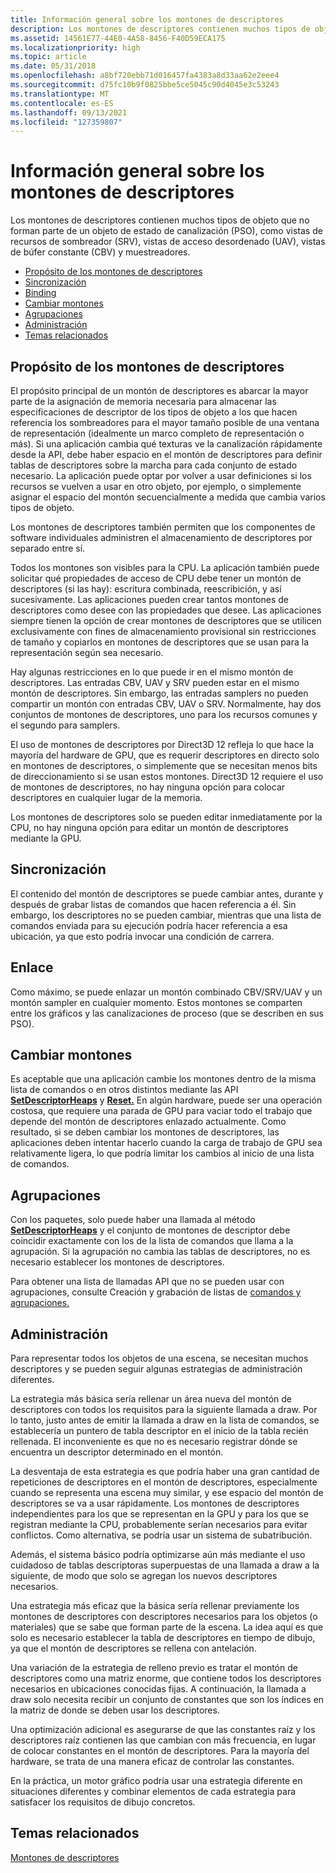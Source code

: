 ```yaml
---
title: Información general sobre los montones de descriptores
description: Los montones de descriptores contienen muchos tipos de objeto que no forman parte de un objeto de estado de canalización (PSO), como vistas de recursos de sombreador (SRV), vistas de acceso desordenado (UAV), vistas de búfer constante (CBV) y muestreadores.
ms.assetid: 14561E77-44E0-4A58-8456-F40D59ECA175
ms.localizationpriority: high
ms.topic: article
ms.date: 05/31/2018
ms.openlocfilehash: a8bf720ebb71d016457fa4383a8d33aa62e2eee4
ms.sourcegitcommit: d75fc10b9f0825bbe5ce5045c90d4045e3c53243
ms.translationtype: MT
ms.contentlocale: es-ES
ms.lasthandoff: 09/13/2021
ms.locfileid: "127359807"
---
```

# <a name="descriptor-heaps-overview"></a>Información general sobre los montones de descriptores

Los montones de descriptores contienen muchos tipos de objeto que no forman parte de un objeto de estado de canalización (PSO), como vistas de recursos de sombreador (SRV), vistas de acceso desordenado (UAV), vistas de búfer constante (CBV) y muestreadores.

-   [Propósito de los montones de descriptores](#the-purpose-of-descriptor-heaps)
-   [Sincronización](#synchronization)
-   [Binding](#binding)
-   [Cambiar montones](#switching-heaps)
-   [Agrupaciones](#bundles)
-   [Administración](#management)
-   [Temas relacionados](#related-topics)

## <a name="the-purpose-of-descriptor-heaps"></a>Propósito de los montones de descriptores

El propósito principal de un montón de descriptores es abarcar la mayor parte de la asignación de memoria necesaria para almacenar las especificaciones de descriptor de los tipos de objeto a los que hacen referencia los sombreadores para el mayor tamaño posible de una ventana de representación (idealmente un marco completo de representación o más). Si una aplicación cambia qué texturas ve la canalización rápidamente desde la API, debe haber espacio en el montón de descriptores para definir tablas de descriptores sobre la marcha para cada conjunto de estado necesario. La aplicación puede optar por volver a usar definiciones si los recursos se vuelven a usar en otro objeto, por ejemplo, o simplemente asignar el espacio del montón secuencialmente a medida que cambia varios tipos de objeto.

Los montones de descriptores también permiten que los componentes de software individuales administren el almacenamiento de descriptores por separado entre sí.

Todos los montones son visibles para la CPU. La aplicación también puede solicitar qué propiedades de acceso de CPU debe tener un montón de descriptores (si las hay): escritura combinada, reescribición, y así sucesivamente. Las aplicaciones pueden crear tantos montones de descriptores como desee con las propiedades que desee. Las aplicaciones siempre tienen la opción de crear montones de descriptores que se utilicen exclusivamente con fines de almacenamiento provisional sin restricciones de tamaño y copiarlos en montones de descriptores que se usan para la representación según sea necesario.

Hay algunas restricciones en lo que puede ir en el mismo montón de descriptores. Las entradas CBV, UAV y SRV pueden estar en el mismo montón de descriptores. Sin embargo, las entradas samplers no pueden compartir un montón con entradas CBV, UAV o SRV. Normalmente, hay dos conjuntos de montones de descriptores, uno para los recursos comunes y el segundo para samplers.

El uso de montones de descriptores por Direct3D 12 refleja lo que hace la mayoría del hardware de GPU, que es requerir descriptores en directo solo en montones de descriptores, o simplemente que se necesitan menos bits de direccionamiento si se usan estos montones. Direct3D 12 requiere el uso de montones de descriptores, no hay ninguna opción para colocar descriptores en cualquier lugar de la memoria.

Los montones de descriptores solo se pueden editar inmediatamente por la CPU, no hay ninguna opción para editar un montón de descriptores mediante la GPU.

## <a name="synchronization"></a>Sincronización

El contenido del montón de descriptores se puede cambiar antes, durante y después de grabar listas de comandos que hacen referencia a él. Sin embargo, los descriptores no se pueden cambiar, mientras que una lista de comandos enviada para su ejecución podría hacer referencia a esa ubicación, ya que esto podría invocar una condición de carrera.

## <a name="binding"></a>Enlace

Como máximo, se puede enlazar un montón combinado CBV/SRV/UAV y un montón sampler en cualquier momento. Estos montones se comparten entre los gráficos y las canalizaciones de proceso (que se describen en sus PSO).

## <a name="switching-heaps"></a>Cambiar montones

Es aceptable que una aplicación cambie los montones dentro de la misma lista de comandos o en otros distintos mediante las API [**SetDescriptorHeaps**](/windows/desktop/api/d3d12/nf-d3d12-id3d12graphicscommandlist-setdescriptorheaps) y [**Reset.**](/windows/desktop/api/d3d12/nf-d3d12-id3d12graphicscommandlist-reset) En algún hardware, puede ser una operación costosa, que requiere una parada de GPU para vaciar todo el trabajo que depende del montón de descriptores enlazado actualmente. Como resultado, si se deben cambiar los montones de descriptores, las aplicaciones deben intentar hacerlo cuando la carga de trabajo de GPU sea relativamente ligera, lo que podría limitar los cambios al inicio de una lista de comandos.

## <a name="bundles"></a>Agrupaciones

Con los paquetes, solo puede haber una llamada al método [**SetDescriptorHeaps**](/windows/desktop/api/d3d12/nf-d3d12-id3d12graphicscommandlist-setdescriptorheaps) y el conjunto de montones de descriptor debe coincidir exactamente con los de la lista de comandos que llama a la agrupación. Si la agrupación no cambia las tablas de descriptores, no es necesario establecer los montones de descriptores.

Para obtener una lista de llamadas API que no se pueden usar con agrupaciones, consulte Creación y grabación de listas de [comandos y agrupaciones.](recording-command-lists-and-bundles.md)

## <a name="management"></a>Administración

Para representar todos los objetos de una escena, se necesitan muchos descriptores y se pueden seguir algunas estrategias de administración diferentes.

La estrategia más básica sería rellenar un área nueva del montón de descriptores con todos los requisitos para la siguiente llamada a draw. Por lo tanto, justo antes de emitir la llamada a draw en la lista de comandos, se establecería un puntero de tabla descriptor en el inicio de la tabla recién rellenada. El inconveniente es que no es necesario registrar dónde se encuentra un descriptor determinado en el montón.

La desventaja de esta estrategia es que podría haber una gran cantidad de repeticiones de descriptores en el montón de descriptores, especialmente cuando se representa una escena muy similar, y ese espacio del montón de descriptores se va a usar rápidamente. Los montones de descriptores independientes para los que se representan en la GPU y para los que se registran mediante la CPU, probablemente serían necesarios para evitar conflictos. Como alternativa, se podría usar un sistema de subatribución.

Además, el sistema básico podría optimizarse aún más mediante el uso cuidadoso de tablas descriptoras superpuestas de una llamada a draw a la siguiente, de modo que solo se agregan los nuevos descriptores necesarios.

Una estrategia más eficaz que la básica sería rellenar previamente los montones de descriptores con descriptores necesarios para los objetos (o materiales) que se sabe que forman parte de la escena. La idea aquí es que solo es necesario establecer la tabla de descriptores en tiempo de dibujo, ya que el montón de descriptores se rellena con antelación.

Una variación de la estrategia de relleno previo es tratar el montón de descriptores como una matriz enorme, que contiene todos los descriptores necesarios en ubicaciones conocidas fijas. A continuación, la llamada a draw solo necesita recibir un conjunto de constantes que son los índices en la matriz de donde se deben usar los descriptores.

Una optimización adicional es asegurarse de que las constantes raíz y los descriptores raíz contienen las que cambian con más frecuencia, en lugar de colocar constantes en el montón de descriptores. Para la mayoría del hardware, se trata de una manera eficaz de controlar las constantes.

En la práctica, un motor gráfico podría usar una estrategia diferente en situaciones diferentes y combinar elementos de cada estrategia para satisfacer los requisitos de dibujo concretos.

## <a name="related-topics"></a>Temas relacionados

<dl> <dt>

[Montones de descriptores](descriptor-heaps.md)
</dt> </dl>

 

 





